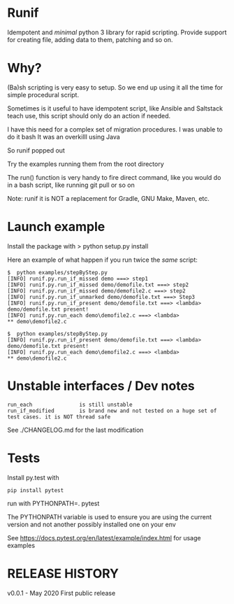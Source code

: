 
# Runif
Idempotent and *minimal* python 3 library for rapid scripting.
Provide support for creating file, adding data to them, patching and so on.

# Why?
(Ba)sh scripting is very easy to setup. So we end up using it all the time for simple procedural script.

Sometimes is it useful to have idempotent script, like Ansible and Saltstack teach use, this script should only do an action if needed.

I have this need for a complex set of migration procedures.
I was unable to do it bash
It was an overkilll using Java

So runif popped out

Try the examples running them from the root directory

The run() function is very handy to fire direct command, like you would do in a bash script, like running git pull or so on

Note: runif it is NOT a replacement for Gradle, GNU Make, Maven, etc.

# Launch example
Install the package with
    > python setup.py install

Here an example of what happen if you run twice the *same* script:

    $  python examples/stepByStep.py
    [INFO] runif.py.run_if_missed demo ===> step1
    [INFO] runif.py.run_if_missed demo/demofile.txt ===> step2
    [INFO] runif.py.run_if_missed demo/demofile2.c ===> step2
    [INFO] runif.py.run_if_unmarked demo/demofile.txt ===> Step3
    [INFO] runif.py.run_if_present demo/demofile.txt ===> <lambda>
    demo/demofile.txt present!
    [INFO] runif.py.run_each demo\demofile2.c ===> <lambda>
    ** demo\demofile2.c
    
    $  python examples/stepByStep.py
    [INFO] runif.py.run_if_present demo/demofile.txt ===> <lambda>
    demo/demofile.txt present!
    [INFO] runif.py.run_each demo\demofile2.c ===> <lambda>
    ** demo\demofile2.c

# Unstable interfaces / Dev notes

    run_each               is still unstable
    run_if_modified        is brand new and not tested on a huge set of test cases. it is NOT thread safe


See   ./CHANGELOG.md for the last modification

# Tests

Install py.test with

    pip install pytest

run with
    PYTHONPATH=. pytest

The PYTHONPATH variable is used to ensure you are using the current version and not another possibly installed one on your env

See 
 https://docs.pytest.org/en/latest/example/index.html
for usage examples

# RELEASE HISTORY

v0.0.1 - May 2020 First public release
